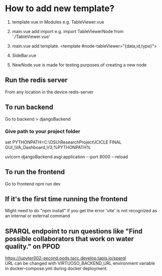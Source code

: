 # How to add new template? 
1. template vue in Modules  e.g. TableViewer.vue
2. main.vue add import e.g. import TableViewerNode from './TableViewer.vue'
3. main.vue add template. 
 <template #node-tableViewer="{data,id,type}">
                <TableViewerNode :data="data" :id="id" :type="type"></TableViewerNode>
              </template>

4. SideBar.vue
5. NewNode.vue is made for testing purposes of creating a new node

## Run the redis server
From any location in the device
redis-server


## To run backend
Go to backend > djangoBackend
### Give path to your project folder
set PYTHONPATH=C:\OSU\ResearchProject\ICICLE FINAL GUI_\VA_Dashboard_V3;%PYTHONPATH% 

uvicorn djangoBackend.asgi:application --port 8000 --reload





## To run the frontend
Go to frontend
npm run dev
   

## If it's the first time running the frontend
Might need to do "npm install" if you get the error  'vite' is not recognized as an internal or external command

## SPARQL endpoint to run questions like "Find possible collaborators that work on water quality." on PPOD
https://jupyter002-second.pods.tacc.develop.tapis.io/sparql  
URL can be changed with VIRTUOSO_BACKEND_URL environment variable in docker-compose.yml during docker deployment.
